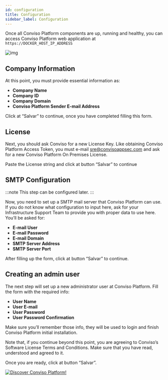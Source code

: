 ```yaml
---
id: configuration
title: Configuration
sidebar_label: Configuration
---
```


Once all Conviso Platform components are up, running and healthy, you can access Conviso Platform web application at ```https://DOCKER_HOST_IP_ADDRESS```

![img](../../static/img/onpremies-configuration-1.png)

## Company Information

At this point, you must provide essential information as:
- **Company Name**
- **Company ID**
- **Company Domain**
- **Conviso Platform Sender E-mail Address**

Click at “Salvar” to continue, once you have completed filling this form.

## License

Next, you should ask Conviso for a new License Key. Like obtaining Conviso Platform Access Token, you must e-mail sre@convisoappsec.com and ask for a new Conviso Platform On Premises License.

Paste the License string and click at button “Salvar” to continue


## SMTP Configuration

:::note
This step can be configured later.
:::

Now, you need to set up a SMTP mail server that Conviso Platform can use.
If you do not know what configuration to input here, ask for your Infrastructure Support Team to provide you with proper data to use here.
You’ll be asked for:

- **E-mail User**
- **E-mail Password**
- **E-mail Domain**
- **SMTP Server Address**
- **SMTP Server Port**

After filling up the form, click at button “Salvar” to continue.

## Creating an admin user

The next step will set up a new administrator user at Conviso Platform.
Fill the form with the required info:

- **User Name**
- **User E-mail**
- **User Password**
- **User Password Confirmation**

Make sure you’ll remember those info, they will be used to login and finish Conviso Platform initial installation.

Note that, if you continue beyond this point, you are agreeing to Conviso’s Software License Terms and Conditions. Make sure that you have read, understood and agreed to it.

Once you are ready, click at button “Salvar”.

[![Discover Conviso Platform!](https://no-cache.hubspot.com/cta/default/5613826/interactive-125788977029.png)](https://cta-service-cms2.hubspot.com/web-interactives/public/v1/track/redirect?encryptedPayload=AVxigLKtcWzoFbzpyImNNQsXC9S54LjJuklwM39zNd7hvSoR%2FVTX%2FXjNdqdcIIDaZwGiNwYii5hXwRR06puch8xINMyL3EXxTMuSG8Le9if9juV3u%2F%2BX%2FCKsCZN1tLpW39gGnNpiLedq%2BrrfmYxgh8G%2BTcRBEWaKasQ%3D&webInteractiveContentId=125788977029&portalId=5613826)